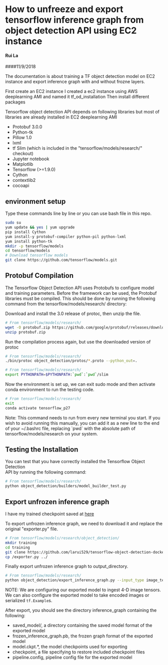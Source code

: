 # How to unfreeze and export tensorflow inference graph from object detection API using EC2 instance

#### Rui La	
####11/9/2018

The documentation is about training a TF object detection model on EC2 instance and export inference graph with and without frozne layers.

First create an EC2 instance
I created a ec2 instance using AWS deeplearning AMI and named it tf_od_installation
Then install different packages

Tensorflow object detection API depends on following libraries but most of libraries are already installed in EC2 deeplearning AMI

*   Protobuf 3.0.0
*   Python-tk
*   Pillow 1.0
*   lxml
*   tf Slim (which is included in the "tensorflow/models/research/" checkout)
*   Jupyter notebook
*   Matplotlib
*   Tensorflow (>=1.9.0)
*   Cython
*   contextlib2
*   cocoapi

## environment setup
Type these commands line by line or you can use bash file in this repo.

```bash
sudo su
yum update && yes | yum upgrade 
pip install Cython
yum install-y protobuf-compiler python-pil python-lxml
yum install python-tk
mkdir -p tensorflow/models
cd tensorflow/models
# Download tensorflow models 
git clone https://github.com/tensorflow/models.git

```


## Protobuf Compilation

The Tensorflow Object Detection API uses Protobufs to configure model and
training parameters. Before the framework can be used, the Protobuf libraries
must be compiled. This should be done by running the following command from
the tensorflow/models/research/ directory:

Download and install the 3.0 release of protoc, then unzip the file.

```bash
# From tensorflow/models/research/
wget -O protobuf.zip https://github.com/google/protobuf/releases/download/v3.0.0/protoc-3.0.0-linux-x86_64.zip
unzip protobuf.zip
```

Run the compilation process again, but use the downloaded version of protoc

```bash
# From tensorflow/models/research/
./bin/protoc object_detection/protos/*.proto --python_out=.
```

```bash
# From tensorflow/models/research/
export PYTHONPATH=$PYTHONPATH:`pwd`:`pwd`/slim
```

Now the environment is set up, we can exit sudo mode and then activate conda environment to run the testing code. 

```bash
# From tensorflow/models/research/
exit
conda activate tensorflow_p27
```

Note: This command needs to run from every new terminal you start. If you wish
to avoid running this manually, you can add it as a new line to the end of your
~/.bashrc file, replacing \`pwd\` with the absolute path of
tensorflow/models/research on your system.


## Testing the Installation

You can test that you have correctly installed the Tensorflow Object Detection\
API by running the following command:

```bash
# From tensorflow/models/research/
python object_detection/builders/model_builder_test.py
```

## Export unfrozen inference graph

I have my trained checkpoint saved at [here](https://github.com/larui529/tensorflow-object-detection-docker)

To export unfrozen inference graph, we need to download it and replace the original "exporter.py" file.

```bash
# From tensorflow/models/research/object_detection/
mkdir training
cd training
git clone https://github.com/larui529/tensorflow-object-detection-docker.git .
cp /exporter.py ../

```

Finally export unfrozen inference graph to output_directory. 

```bash
# From tensorflow/models/research/
python object_detection/export_inference_graph.py --input_type image_tensor --pipeline_config_path training/faster_rcnn_inception_v2_pets.config --trained_checkpoint_prefix training/model.ckpt-5736 --output_directory inference_graph
```

NOTE: We are configuring our exported model to ingest 4-D image tensors. We can
also configure the exported model to take encoded images or serialized
`tf.Example`s.

After export, you should see the directory inference_graph containing the following:

* saved_model/, a directory containing the saved model format of the exported model
* frozen_inference_graph.pb, the frozen graph format of the exported model
* model.ckpt.*, the model checkpoints used for exporting
* checkpoint, a file specifying to restore included checkpoint files
* pipeline.config, pipeline config file for the exported model
